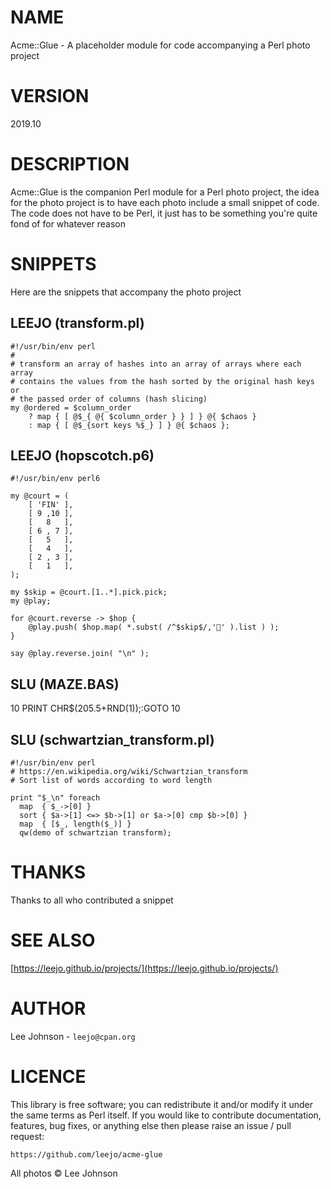# NAME

Acme::Glue - A placeholder module for code accompanying a Perl photo project

# VERSION

2019.10

# DESCRIPTION

Acme::Glue is the companion Perl module for a Perl photo project, the idea
for the photo project is to have each photo include a small snippet of code.
The code does not have to be Perl, it just has to be something you're quite
fond of for whatever reason

# SNIPPETS

Here are the snippets that accompany the photo project

## LEEJO (transform.pl)

    #!/usr/bin/env perl
    #
    # transform an array of hashes into an array of arrays where each array
    # contains the values from the hash sorted by the original hash keys or
    # the passed order of columns (hash slicing)
    my @ordered = $column_order
        ? map { [ @$_{ @{ $column_order } } ] } @{ $chaos }
        : map { [ @$_{sort keys %$_} ] } @{ $chaos };

## LEEJO (hopscotch.p6)

    #!/usr/bin/env perl6

    my @court = (
        [ 'FIN' ],
        [ 9 ,10 ],
        [   8   ],
        [ 6 , 7 ],
        [   5   ],
        [   4   ],
        [ 2 , 3 ],
        [   1   ],
    );

    my $skip = @court.[1..*].pick.pick;
    my @play;

    for @court.reverse -> $hop {
        @play.push( $hop.map( *.subst( /^$skip$/,'🚫' ).list ) );
    }

    say @play.reverse.join( "\n" );

## SLU (MAZE.BAS)

   10 PRINT CHR$(205.5+RND(1));:GOTO 10

## SLU (schwartzian_transform.pl)

    #!/usr/bin/env perl
    # https://en.wikipedia.org/wiki/Schwartzian_transform
    # Sort list of words according to word length

    print "$_\n" foreach
      map  { $_->[0] }
      sort { $a->[1] <=> $b->[1] or $a->[0] cmp $b->[0] }
      map  { [$_, length($_)] }
      qw(demo of schwartzian transform);

# THANKS

Thanks to all who contributed a snippet

# SEE ALSO

[https://leejo.github.io/projects/](https://leejo.github.io/projects/)

# AUTHOR

Lee Johnson - `leejo@cpan.org`

# LICENCE

This library is free software; you can redistribute it and/or modify it under
the same terms as Perl itself. If you would like to contribute documentation,
features, bug fixes, or anything else then please raise an issue / pull request:

    https://github.com/leejo/acme-glue

All photos © Lee Johnson
